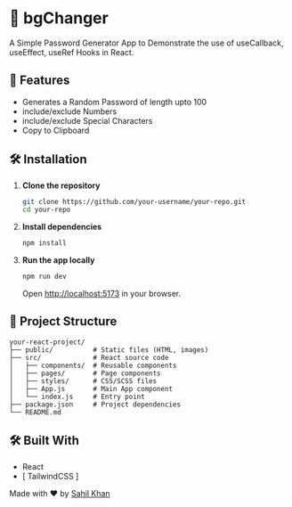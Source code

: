 # 📌 bgChanger

A Simple Password Generator App to Demonstrate the use of useCallback, useEffect, useRef Hooks in React.

## 🚀 Features

- Generates a Random Password of length upto 100
- include/exclude Numbers
- include/exclude Special Characters
- Copy to Clipboard

## 🛠️ Installation

1. **Clone the repository**
   ```bash
   git clone https://github.com/your-username/your-repo.git
   cd your-repo
   ```

2. **Install dependencies**
   ```bash
   npm install
   ```

3. **Run the app locally**
   ```bash
   npm run dev
   ```
   Open [http://localhost:5173](http://localhost:5173) in your browser.

## 📂 Project Structure

```
your-react-project/
├── public/          # Static files (HTML, images)
├── src/             # React source code
│   ├── components/  # Reusable components
│   ├── pages/       # Page components
│   ├── styles/      # CSS/SCSS files
│   ├── App.js       # Main App component
│   └── index.js     # Entry point
├── package.json     # Project dependencies
└── README.md
```

## 🛠️ Built With

- React
- [ TailwindCSS ]

 
Made with ❤️ by [Sahil Khan](https://github.com/Sahilkhan-17)